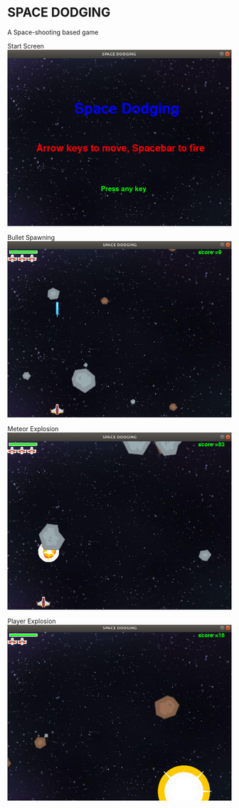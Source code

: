# SPACE DODGING
A Space-shooting based game 

Start Screen
![output](https://github.com/abhayMore/Pygame/blob/master/1-SpaceDodging/Outputs/Start%20Screen.png)

Bullet Spawning
![output](https://github.com/abhayMore/Pygame/blob/master/1-SpaceDodging/Outputs/Bullet%20Spawning.png)

Meteor Explosion
![output](https://github.com/abhayMore/Pygame/blob/master/1-SpaceDodging/Outputs/Meteor%20Explosion.png)

Player Explosion
![output](https://github.com/abhayMore/Pygame/blob/master/1-SpaceDodging/Outputs/Player%20Explosion.png)
